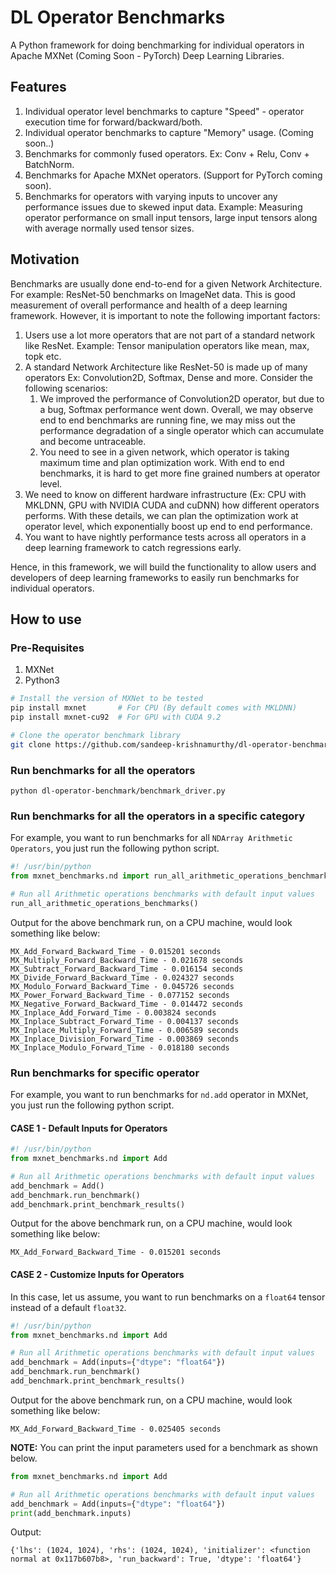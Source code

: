# DL Operator Benchmarks
A Python framework for doing benchmarking for individual operators in Apache MXNet (Coming Soon - PyTorch) Deep Learning Libraries.

## Features

1. Individual operator level benchmarks to capture "Speed" - operator execution time for forward/backward/both.
2. Individual operator benchmarks to capture "Memory" usage. (Coming soon..)
3. Benchmarks for commonly fused operators. Ex: Conv + Relu, Conv + BatchNorm.
3. Benchmarks for Apache MXNet operators. (Support for PyTorch coming soon).
4. Benchmarks for operators with varying inputs to uncover any performance issues due to skewed input data. Example: Measuring operator performance on small input tensors, large input tensors along with average normally used tensor sizes.

## Motivation

Benchmarks are usually done end-to-end for a given Network Architecture. For example: ResNet-50 benchmarks on ImageNet data. This is good measurement of overall performance and health of a deep learning framework. However, it is important to note the following important factors:
1. Users use a lot more operators that are not part of a standard network like ResNet. Example: Tensor manipulation operators like mean, max, topk etc.   
2. A standard Network Architecture like ResNet-50 is made up of many operators Ex: Convolution2D, Softmax, Dense and more. Consider the following scenarios:
    1. We improved the performance of Convolution2D operator, but due to a bug, Softmax performance went down. Overall, we may observe end to end benchmarks are running fine, we may miss out the performance degradation of a single operator which can accumulate and become untraceable.
    2. You need to see in a given network, which operator is taking maximum time and plan optimization work. With end to end benchmarks, it is hard to get more fine grained numbers at operator level.
3. We need to know on different hardware infrastructure (Ex: CPU with MKLDNN, GPU with NVIDIA CUDA and cuDNN) how different operators performs. With these details, we can plan the optimization work at operator level, which exponentially boost up end to end performance.
4. You want to have nightly performance tests across all operators in a deep learning framework to catch regressions early. 

Hence, in this framework, we will build the functionality to allow users and developers of deep learning frameworks to easily run benchmarks for individual operators.

## How to use

### Pre-Requisites

1. MXNet
2. Python3


```bash
# Install the version of MXNet to be tested
pip install mxnet       # For CPU (By default comes with MKLDNN)
pip install mxnet-cu92  # For GPU with CUDA 9.2

# Clone the operator benchmark library
git clone https://github.com/sandeep-krishnamurthy/dl-operator-benchmark
```


### Run benchmarks for all the operators

```
python dl-operator-benchmark/benchmark_driver.py

```

### Run benchmarks for all the operators in a specific category

For example, you want to run benchmarks for all `NDArray Arithmetic Operators`, you just run the following python script.

```python
#! /usr/bin/python
from mxnet_benchmarks.nd import run_all_arithmetic_operations_benchmarks

# Run all Arithmetic operations benchmarks with default input values
run_all_arithmetic_operations_benchmarks()

```

Output for the above benchmark run, on a CPU machine, would look something like below:

```
MX_Add_Forward_Backward_Time - 0.015201 seconds
MX_Multiply_Forward_Backward_Time - 0.021678 seconds
MX_Subtract_Forward_Backward_Time - 0.016154 seconds
MX_Divide_Forward_Backward_Time - 0.024327 seconds
MX_Modulo_Forward_Backward_Time - 0.045726 seconds
MX_Power_Forward_Backward_Time - 0.077152 seconds
MX_Negative_Forward_Backward_Time - 0.014472 seconds
MX_Inplace_Add_Forward_Time - 0.003824 seconds
MX_Inplace_Subtract_Forward_Time - 0.004137 seconds
MX_Inplace_Multiply_Forward_Time - 0.006589 seconds
MX_Inplace_Division_Forward_Time - 0.003869 seconds
MX_Inplace_Modulo_Forward_Time - 0.018180 seconds
```

### Run benchmarks for specific operator

For example, you want to run benchmarks for `nd.add` operator in MXNet, you just run the following python script.

#### CASE 1 - Default Inputs for Operators

```python
#! /usr/bin/python
from mxnet_benchmarks.nd import Add

# Run all Arithmetic operations benchmarks with default input values
add_benchmark = Add()
add_benchmark.run_benchmark()
add_benchmark.print_benchmark_results()

```

Output for the above benchmark run, on a CPU machine, would look something like below:

```
MX_Add_Forward_Backward_Time - 0.015201 seconds
```

#### CASE 2 - Customize Inputs for Operators

In this case, let us assume, you want to run benchmarks on a `float64` tensor instead of a default `float32`.

```python
#! /usr/bin/python
from mxnet_benchmarks.nd import Add

# Run all Arithmetic operations benchmarks with default input values
add_benchmark = Add(inputs={"dtype": "float64"})
add_benchmark.run_benchmark()
add_benchmark.print_benchmark_results()

```

Output for the above benchmark run, on a CPU machine, would look something like below:

```
MX_Add_Forward_Backward_Time - 0.025405 seconds
```

**NOTE:** You can print the input parameters used for a benchmark as shown below.

```python
from mxnet_benchmarks.nd import Add

# Run all Arithmetic operations benchmarks with default input values
add_benchmark = Add(inputs={"dtype": "float64"})
print(add_benchmark.inputs)
```

Output:
```
{'lhs': (1024, 1024), 'rhs': (1024, 1024), 'initializer': <function normal at 0x117b607b8>, 'run_backward': True, 'dtype': 'float64'}
```

